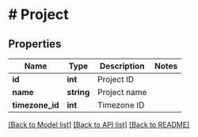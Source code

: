 # # Project

## Properties

Name | Type | Description | Notes
------------ | ------------- | ------------- | -------------
**id** | **int** | Project ID |
**name** | **string** | Project name |
**timezone_id** | **int** | Timezone ID |

[[Back to Model list]](../../README.md#models) [[Back to API list]](../../README.md#endpoints) [[Back to README]](../../README.md)

